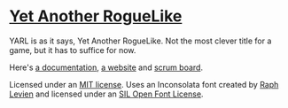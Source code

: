 # [Yet Another RogueLike](https://izdwuut.github.io/yarl/)

YARL is as it says, Yet Another RogueLike. Not the most clever title for a game, but it has to suffice for now.

Here's [a documentation](https://izdwuut.github.io/yarl/docs), [a website](https://izdwuut.github.io/yarl/) and [scrum board](https://trello.com/b/D2fDQmGj/yarl).

Licensed under an [MIT license](LICENSE). Uses an Inconsolata font created by [Raph Levien](http://levien.com) and licensed under an [SIL Open Font License](assets/Inconsolata-LICENSE).

